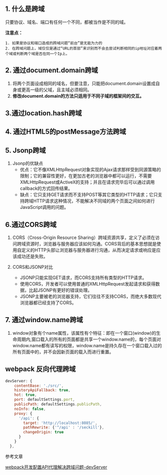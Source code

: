 ## 1. 什么是跨域

只要协议、域名、端口有任何一个不同，都被当作是不同的域。

**注意点：**

 	1. 如果是协议和端口造成的跨域问题“前台”是无能为力的
 	2. 在跨域问题上，域仅仅是通过“URL的首部”来识别而不会去尝试判断相同的ip地址对应着两个域或判断两个域是否在同一个Ip上。

## 2. 通过document.domain跨域

1. 将两个页面设成相同的域名，但要注意，只能把document.domain设置成自身或更高一级的父域，且主域必须相同。
2. **修改document.domain的方法只适用于不同子域的框架间的交互。**

## 3.通过location.hash跨域

## 4.  通过HTML5的postMessage方法跨域

## 5. Jsonp跨域

1. Jsonp的优缺点
   * 优点：它不像XMLHttpRequest对象实现的Ajax请求那样受到同源策略的限制；它的兼容性更好，在更加古老的浏览器中都可以运行，不需要XMLHttpRequest或ActiveX的支持；并且在请求完毕后可以通过调用callback的方式回传结果。
   * 缺点：它只支持GET请求而不支持POST等其它类型的HTTP请求；它只支持跨域HTTP请求这种情况，不能解决不同域的两个页面之间如何进行JavaScript调用的问题。

## 6.通过CORS跨域

1. CORS（Cross-Origin Resource Sharing）跨域资源共享，定义了必须在访问跨域资源时，浏览器与服务器应该如何沟通。CORS背后的基本思想就是使用自定义的HTTP头部让浏览器与服务器进行沟通，从而决定请求或响应是应该成功还是失败。

2. CORS和JSONP对比
   * JSONP只能实现GET请求，而CORS支持所有类型的HTTP请求。
   * 使用CORS，开发者可以使用普通的XMLHttpRequest发起请求和获得数据，比起JSONP有更好的错误处理。
   * JSONP主要被老的浏览器支持，它们往往不支持CORS，而绝大多数现代浏览器都已经支持了CORS。

## 7. 通过window.name跨域

1. window对象有个name属性，该属性有个特征：即在一个窗口(window)的生命周期内,窗口载入的所有的页面都是共享一个window.name的，每个页面对window.name都有读写的权限，window.name是持久存在一个窗口载入过的所有页面中的，并不会因新页面的载入而进行重置。


## webpack 反向代理跨域

```javascript
devServer: {
    contentBase: './src/',
    historyApiFallback: true,
    hot: true,
    port: defaultSettings.port,
    publicPath: defaultSettings.publicPath,
    noInfo: false,
    proxy: {
      '/api': {
        target: 'http://localhost:8085/',
        pathRewrite: {'^/api' : '/seckill'},
        changeOrigin: true
      }
    }
  },
```

参考文章

[webpack开发配置API代理解决跨域问题-devServer](https://segmentfault.com/a/1190000016199721)

